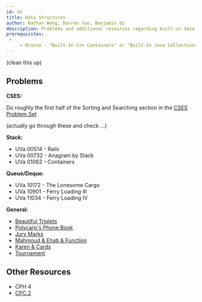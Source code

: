 ```yaml
---
id: ds
title: Data Structures
author: Nathan Wang, Darren Yao, Benjamin Qi
description: Problems and additional resources regarding built-in data structures.
prerequisites: 
 - 
     - Bronze - "Built-In C++ Containers" or "Built-In Java Collections"
---
```


(clean this up)

## Problems

**CSES:**

Do roughly the first half of the Sorting and Searching section in the [CSES Problem Set](https://cses.fi/problemset/)

(actually go through these and check ...)

**Stack:**
 - UVa 00514 - Rails
 - UVa 00732 - Anagram by Stack
 - UVa 01062 - Containers

**Queue/Deque:**

 - UVa 10172 - The Lonesome Cargo
 - UVa 10901 - Ferry Loading III
 - UVa 11034 - Ferry Loading IV

**General:**

- [Beautiful Triplets](https://www.hackerearth.com/practice/algorithms/greedy/basics-of-greedy-algorithms/practice-problems/algorithm/mancunian-and-beautiful-triplets-30968257/) [](54)
- [Polycarp's Phone Book](http://codeforces.com/contest/860/problem/B) [](56)
- [Jury Marks](http://codeforces.com/contest/831/problem/C) [](67)
- [Mahmoud & Ehab & Function](http://codeforces.com/contest/862/problem/E) [](74)
- [Karen & Cards](http://codeforces.com/contest/815/problem/D) [](86)
- [Tournament](http://codeforces.com/contest/878/problem/C) [](106)

## Other Resources

 - CPH 4
 - [CPC.2](https://github.com/SuprDewd/T-414-AFLV/tree/master/02_data_structures)
